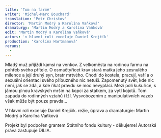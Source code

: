 ```yaml
---
title: 'Tom na farmě'
writer: 'Michel-Marc Bouchard'
translation: 'Petr Christov'
director: 'Martin Modrý a Karolína Vaňková'
dramaturgy: 'Martin Modrý a Karolína Vaňková'
edit: 'Martin Modrý a Karolína Vaňková'
actors: 'v hlavní roli exceluje Daniel Krejčík'
production: 'Karolína Hartmanová'
reruns:
  - 
---
```

Mladý muž přijíždí kamsi na venkov. Z velkoměsta na rodinou farmu na pohřeb svého přítele. 
O osmačtyřicet krav stará matka jeho zesnulého milence a její druhý syn, bratr mrtvého. 
Chodí do kostela, pracují, vaří a o sexuální orientaci svého příbuzného nic netuší. 
Zapomenutý svět, kde nic není, jak se zdá, a kde říkat pravdu se moc nevyplácí. 
Mezi poli kukuřice, s jámou plnou kravských mršin na kopci za statkem, za vytí kojotů.
Tom zapadá do rodinných vztahů i lží. 
Vysvobozením z manipulativních vazeb však může být pouze pravda...

V hlavní roli exceluje Daniel Krejčík.
režie, úprava a dramaturgie: Martin Modrý a Karolína Vaňková


Projekt byl podpořen grantem Státního fondu kultury - děkujeme!
Autorská práva zastupuje DILIA.
